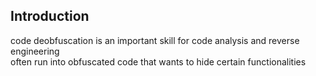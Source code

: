 
## Introduction 

code deobfuscation is an important skill for code analysis and reverse engineering   
often run into obfuscated code that wants to hide certain functionalities   

